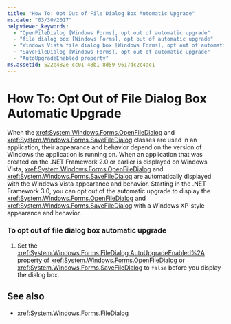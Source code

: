 ```yaml
---
title: "How To: Opt Out of File Dialog Box Automatic Upgrade"
ms.date: "03/30/2017"
helpviewer_keywords: 
  - "OpenFileDialog [Windows Forms], opt out of automatic upgrade"
  - "file dialog box [Windows Forms], opt out of automatic upgrade"
  - "Windows Vista file dialog box [Windows Forms], opt out of automatic upgrade"
  - "SaveFileDialog [Windows Forms], opt out of automatic upgrade"
  - "AutoUpgradeEnabled property"
ms.assetid: 522e482e-cc01-48b1-8d59-9617dc2c4ac1
---
```

# How To: Opt Out of File Dialog Box Automatic Upgrade
When the <xref:System.Windows.Forms.OpenFileDialog> and <xref:System.Windows.Forms.SaveFileDialog> classes are used in an application, their appearance and behavior depend on the version of Windows the application is running on. When an application that was created on the .NET Framework 2.0 or earlier is displayed on Windows Vista, <xref:System.Windows.Forms.OpenFileDialog> and <xref:System.Windows.Forms.SaveFileDialog> are automatically displayed with the Windows Vista appearance and behavior. Starting in the .NET Framework 3.0, you can opt out of the automatic upgrade to display the <xref:System.Windows.Forms.OpenFileDialog> and <xref:System.Windows.Forms.SaveFileDialog> with a Windows XP-style appearance and behavior.  
  
### To opt out of file dialog box automatic upgrade  
  
1. Set the <xref:System.Windows.Forms.FileDialog.AutoUpgradeEnabled%2A> property of <xref:System.Windows.Forms.OpenFileDialog> or <xref:System.Windows.Forms.SaveFileDialog> to `false` before you display the dialog box.  
  
## See also

- <xref:System.Windows.Forms.FileDialog>
